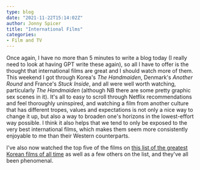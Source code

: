 ```yaml
---
type: blog
date: "2021-11-22T15:14:02Z"
author: Jonny Spicer
title: "International Films"
categories:
- Film and TV
---
```

Once again, I have no more than 5 minutes to write a blog today (I really need to look at having GPT write these again), so all I have to offer is the thought that international films are great and I should watch more of them. This weekend I got through Korea's *The Handmaiden*, Denmark's
*Another Round* and France's *Stuck Inside*, and all were well worth watching, particularly *The Handmaiden* (although NB there are some pretty graphic sex scenes in it). It's all to easy to scroll through Netflix recommendations and feel thoroughly uninspired, and watching a film from another culture
that has different tropes, values and expectations is not only a nice way to change it up, but also a way to broaden one's horizons in the lowest-effort way possible. I think it also helps that we tend to only be exposed to the very best international films, which makes them seem more consistently
enjoyable to me than their Western counterparts.

I've also now watched the top five of the films on [this list of the greatest Korean films of all time](https://www.koreanscreen.com/100-greatest-korean-films-50-1) as well as a few others on the list, and they've all been phenomenal.
